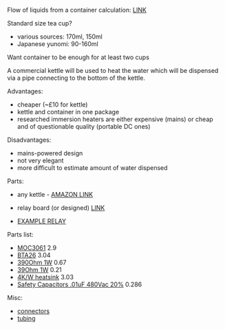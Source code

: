 Flow of liquids from a container calculation:
[LINK](https://www.engineeringtoolbox.com/flow-liquid-water-tank-d_1753.html)

Standard size tea cup?
- various sources: 170ml, 150ml
- Japanese yunomi: 90-160ml

Want container to be enough for at least two cups

A commercial kettle will be used to heat the water which will be dispensed via a pipe connecting to the bottom of the kettle.

Advantages:
- cheaper (~£10 for kettle)
- kettle and container in one package
- researched immersion heaters are either expensive (mains) or cheap and of questionable quality (portable DC ones)

Disadvantages:
- mains-powered design
- not very elegant
- more difficult to estimate amount of water dispensed

Parts:
- any kettle - [AMAZON LINK](https://www.amazon.co.uk/Daewoo-SDA1683GE-Protection-1850-2200W-Power-Cream/dp/B07RQLKHCR/ref=sr_1_35?keywords=kettle&qid=1582554057&refinements=p_72%3A419153031&rnid=419152031&sr=8-35&th=1)
- relay board (or designed) [LINK](https://uk.rs-online.com/web/p/power-management-development-kits/8430834?cm_mmc=UK-PLA-DS3A-_-google-_-CSS_UK_EN_Semiconductors-_-Semiconductor_Development_Kits%7CPower_Management_Development_Kits-_-PRODUCT_GROUP&matchtype=&aud-821594433763:pla-539116827597&gclid=Cj0KCQiApt_xBRDxARIsAAMUMu-NC11PsjnqM-y1ukTZqdbpUZEXKAwbRnYsnQcyVijL-inlieeY53QaAnjsEALw_wcB&gclsrc=aw.ds)

- [EXAMPLE RELAY](https://cdn-shop.adafruit.com/product-files/268/268_instructionsheet.pdf)


Parts list:
- [MOC3061](https://uk.rs-online.com/web/p/optocoupler-ics/6711440/) 2.9
- [BTA26](https://uk.rs-online.com/web/p/triacs/7140515/) 3.04
- [390Ohm 1W](https://uk.rs-online.com/web/p/through-hole-fixed-resistors/2141074/) 0.67
- [39Ohm 1W](https://uk.rs-online.com/web/p/through-hole-fixed-resistors/2140958/) 0.21
- [4K/W heatsink](https://uk.rs-online.com/web/p/heatsinks/1898151/) 3.03
- [Safety Capacitors .01uF 480Vac 20%](https://www.mouser.co.uk/ProductDetail/Vishay-BC-Components/F339X131048MFP2B0?qs=sGAEpiMZZMu3dWSqd4Tl0K2rME7JlfWy4bkTU3%252BTQhHIrb2wCVzlzA%3D%3D) 0.286

Misc:
- [connectors](https://uk.rs-online.com/web/p/hose-connectors/5067200/)
- [tubing](https://www.amazon.co.uk/10mm-13mm-Clear-Unreinforced-Tubing/dp/B00ABXC9YQ/ref=sr_1_57?keywords=3%2F8+tube&qid=1582731803&s=diy&sr=1-57)
